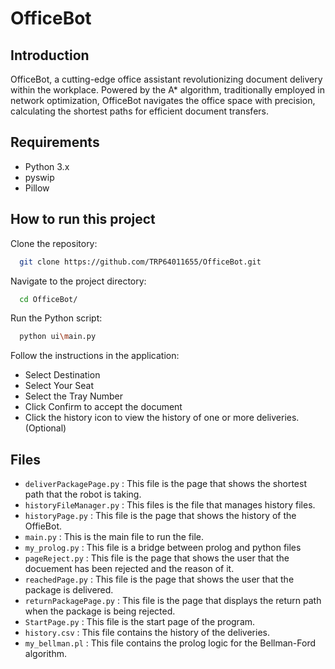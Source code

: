 # OfficeBot



## Introduction

OfficeBot, a cutting-edge office assistant revolutionizing document delivery within the workplace. Powered by the A* algorithm, traditionally employed in network optimization, OfficeBot navigates the office space with precision, calculating the shortest paths for efficient document transfers.


## Requirements

- Python 3.x
- pyswip
- Pillow


## How to run this project

Clone the repository:
```bash
  git clone https://github.com/TRP64011655/OfficeBot.git
```
    
Navigate to the project directory:
```bash
  cd OfficeBot/
```

Run the Python script:
```bash
  python ui\main.py 
```

Follow the instructions in the application:
- Select Destination
- Select Your Seat
- Select the Tray Number
- Click Confirm to accept the document
- Click the history icon to view the history of one or more deliveries. (Optional) 

## Files

- `deliverPackagePage.py` : This file is the page that shows the shortest path that the robot is taking.
- `historyFileManager.py` : This files is the file that manages history files. 
- `historyPage.py` : This file is the page that shows the history of the OffieBot.
- `main.py` : This is the main file to run the file.
- `my_prolog.py` : This file is a bridge between prolog and python files
- `pageReject.py` : This file is the page that shows the user that the docuement has been rejected and the reason of it.
- `reachedPage.py` : This file is the page that shows the user that the package is delivered. 
- `returnPackagePage.py` : This file is the page that displays the return path when the package is being rejected.
- `StartPage.py` : This file is the start page of the program.
- `history.csv` : This file contains the history of the deliveries.
- `my_bellman.pl` : This file contains the prolog logic for the Bellman-Ford algorithm.

